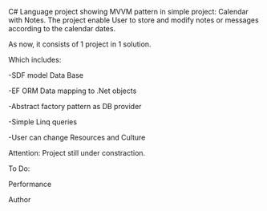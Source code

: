 C# Language project showing MVVM pattern in simple project: Calendar with Notes. The project enable User to store and modify notes or messages according to the calendar dates.

As now, it consists of 1 project in 1 solution.

Which includes:

-SDF model Data Base

-EF ORM Data mapping to .Net objects

-Abstract factory pattern as DB provider

-Simple Linq queries

-User can change Resources and Culture

Attention: Project still under constraction.

To Do:

Performance

Author
